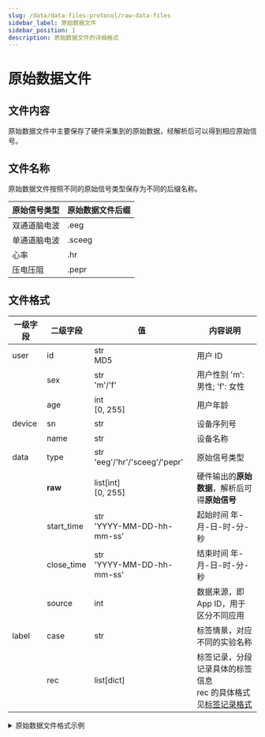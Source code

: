 ```yaml
---
slug: /data/data-files-protocol/raw-data-files
sidebar_label: 原始数据文件
sidebar_position: 1
description: 原始数据文件的详细格式
---
```


# 原始数据文件

## 文件内容

原始数据文件中主要保存了硬件采集到的原始数据，经解析后可以得到相应原始信号。

## 文件名称

原始数据文件按照不同的原始信号类型保存为不同的后缀名称。

| 原始信号类型 | 原始数据文件后缀 |
| --- | --- |
| 双通道脑电波 | .eeg |
| 单通道脑电波 | .sceeg |
| 心率 | .hr |
| 压电压阻 | .pepr |

## 文件格式

| 一级字段 | 二级字段 | 值 | 内容说明 |
| --- | --- | --- | --- |
| user | id | str<br/>MD5 | 用户 ID |
|  | sex | str<br/>'m'/'f' | 用户性别 'm': 男性; 'f': 女性 |
|  | age | int<br/>[0, 255] | 用户年龄 |
| device | sn | str | 设备序列号 |
|  | name | str | 设备名称 |
| data | type | str<br/>'eeg'/'hr'/'sceeg'/'pepr' | 原始信号类型 |
|  | **raw** | list[int]<br/>[0, 255] | 硬件输出的**原始数据**，解析后可得**原始信号** |
|  | start_time | str<br/>'YYYY-MM-DD-hh-mm-ss' | 起始时间 年-月-日-时-分-秒 |
|  | close_time | str<br/>'YYYY-MM-DD-hh-mm-ss' | 结束时间 年-月-日-时-分-秒 |
|  | source | int | 数据来源，即 App ID，用于区分不同应用 |
| label | case | str | 标签情景，对应不同的实验名称 |
|  | rec | list[dict] | 标签记录，分段记录具体的标签信息<br/>rec 的具体格式见[标签记录格式](./) |

<details>
<summary>原始数据文件格式示例</summary>

```json
{
    "user": {
        "id": "8**************************5c98c",   // 用户ID
        "sex": "m",                                 // 用户性别：男
        "age": 20                                   // 用户年龄：20岁
    },
    "device": {
        "sn": "C**********2"                        // 设备序列号
    },
    "data": {
        "type": "eeg",                              // 数据类型：双通道脑电波
        // highlight-next-line
        "raw": [0,0,119,7,236,...,136,214,58],      // 原始数据
        "start_time": "2019-08-18-09-36-59",        // 起始时间：2019年8月18日9时36分59秒
        "close_time": "2019-08-18-10-04-27",        // 结束时间：2019年8月18日10时4分27秒
        "source": 1                                 // 数据来源
    },
    "label": {
        "mode": "test",                             // 标签模式
        "case": "attention_experiment",             // 标签情景：注意力实验
        "rec": [                                    // 标签记录
                {                                   // 分段标签记录
                    "st": 0.0,                      // 分段起始时间
                    "et": 180.6,                    // 分段结束时间
                    "tag": {                        // 标签维度与标签值
                        "attention": "5",           // 专注程度：5
                        "task": "reading"           // 实验任务：阅读
                    },
                    "note": ["被试眨眼频繁"]         // 分段备注信息
                },
                ...
        ]
}
```

</details>
